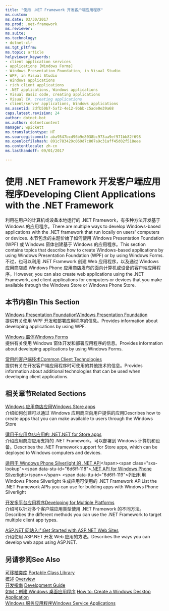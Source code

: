 ```yaml
---
title: "使用 .NET Framework 开发客户端应用程序"
ms.custom: 
ms.date: 03/30/2017
ms.prod: .net-framework
ms.reviewer: 
ms.suite: 
ms.technology:
- dotnet-clr
ms.tgt_pltfrm: 
ms.topic: article
helpviewer_keywords:
- client application services
- applications [Windows Forms]
- Windows Presentation Foundation, in Visual Studio
- WPF, in Visual Studio
- Windows applications
- rich client applications
- .NET applications, Windows applications
- Visual Basic code, creating applications
- Visual C#, creating applications
- client/server applications, Windows applications
ms.assetid: 2dfb50b7-5af2-4e12-9bbb-c5ade0e39a68
caps.latest.revision: 24
author: dotnet-bot
ms.author: dotnetcontent
manager: wpickett
ms.translationtype: HT
ms.sourcegitcommit: aba9547bcd96b9e8038bc973aa9ef971bb82f698
ms.openlocfilehash: 891c783429c069d7c807a9c31aff45d02f518eee
ms.contentlocale: zh-cn
ms.lasthandoff: 09/01/2017

---
```

# <a name="developing-client-applications-with-the-net-framework"></a><span data-ttu-id="6d6ff-102">使用 .NET Framework 开发客户端应用程序</span><span class="sxs-lookup"><span data-stu-id="6d6ff-102">Developing Client Applications with the .NET Framework</span></span>
<span data-ttu-id="6d6ff-103">利用在用户的计算机或设备本地运行的 .NET Framework，有多种方法开发基于 Windows 的应用程序。</span><span class="sxs-lookup"><span data-stu-id="6d6ff-103">There are multiple ways to develop Windows-based applications with the .NET framework that run locally on users' computers or devices.</span></span> <span data-ttu-id="6d6ff-104">本节包含的主题价始了如何使用 Windows Presentation Foundation (WPF) 或 Windows 窗体创建基于 Windows 的应用程序。</span><span class="sxs-lookup"><span data-stu-id="6d6ff-104">This section contains topics that describe how to create Windows-based applications by using Windows Presentation Foundation (WPF) or by using Windows Forms.</span></span> <span data-ttu-id="6d6ff-105">不过，也可以利用 .NET Framework 创建 Web 应用程序，以及通过 Windows 应用商店或 Windows Phone 应用商店发布的面向计算机或设备的客户端应用程序。</span><span class="sxs-lookup"><span data-stu-id="6d6ff-105">However, you can also create web applications using the .NET Framework, and client applications for computers or devices that you make available through the Windows Store or Windows Phone Store.</span></span>  
  
## <a name="in-this-section"></a><span data-ttu-id="6d6ff-106">本节内容</span><span class="sxs-lookup"><span data-stu-id="6d6ff-106">In This Section</span></span>  
 [<span data-ttu-id="6d6ff-107">Windows Presentation Foundation</span><span class="sxs-lookup"><span data-stu-id="6d6ff-107">Windows Presentation Foundation</span></span>](../../docs/framework/wpf/index.md)  
 <span data-ttu-id="6d6ff-108">提供有关使用 WPF 开发和部署应用程序的信息。</span><span class="sxs-lookup"><span data-stu-id="6d6ff-108">Provides information about developing applications by using WPF.</span></span>  
  
 [<span data-ttu-id="6d6ff-109">Windows 窗体</span><span class="sxs-lookup"><span data-stu-id="6d6ff-109">Windows Forms</span></span>](../../docs/framework/winforms/index.md)  
 <span data-ttu-id="6d6ff-110">提供有关使用 Windows 窗体开发和部署应用程序的信息。</span><span class="sxs-lookup"><span data-stu-id="6d6ff-110">Provides information about developing applications by using Windows Forms.</span></span>  
  
 [<span data-ttu-id="6d6ff-111">常用的客户端技术</span><span class="sxs-lookup"><span data-stu-id="6d6ff-111">Common Client Technologies</span></span>](../../docs/framework/common-client-technologies/index.md)  
 <span data-ttu-id="6d6ff-112">提供有关在开发客户端应用程序时可使用的其他技术的信息。</span><span class="sxs-lookup"><span data-stu-id="6d6ff-112">Provides information about additional technologies that can be used when developing client applications.</span></span>  
  
## <a name="related-sections"></a><span data-ttu-id="6d6ff-113">相关章节</span><span class="sxs-lookup"><span data-stu-id="6d6ff-113">Related Sections</span></span>  
 [<span data-ttu-id="6d6ff-114">Windows 应用商店应用</span><span class="sxs-lookup"><span data-stu-id="6d6ff-114">Windows Store apps</span></span>](http://msdn.microsoft.com/windows/apps/)  
 <span data-ttu-id="6d6ff-115">介绍如何创建可以通过 Windows 应用商店向用户提供的应用</span><span class="sxs-lookup"><span data-stu-id="6d6ff-115">Describes how to create apps that you can make available to users through the Windows Store</span></span>  
  
 [<span data-ttu-id="6d6ff-116">适用于应用商店应用的 .NET</span><span class="sxs-lookup"><span data-stu-id="6d6ff-116">.NET for Store apps</span></span>](http://msdn.microsoft.com/library/windows/apps/br230302.aspx)  
 <span data-ttu-id="6d6ff-117">介绍应用商店应用支持的 .NET Framework，可以部署到 Windows 计算机和设备。</span><span class="sxs-lookup"><span data-stu-id="6d6ff-117">Describes the .NET Framework support for Store apps, which can be deployed to Windows computers and devices.</span></span>  
  
 <span data-ttu-id="6d6ff-118">[适用于 Windows Phone Silverlight 的 .NET API](http://msdn.microsoft.com/library/windows/apps/xaml/jj207211\(v=vs.105\).aspx)</span><span class="sxs-lookup"><span data-stu-id="6d6ff-118">[.NET API for Windows Phone Silverlight](http://msdn.microsoft.com/library/windows/apps/xaml/jj207211\(v=vs.105\).aspx)</span></span>  
 <span data-ttu-id="6d6ff-119">列出利用 Windows Phone Silverlight 生成应用可使用的 .NET Framework API</span><span class="sxs-lookup"><span data-stu-id="6d6ff-119">List the .NET Framework APIs you can use for building apps with Windows Phone Silverlight</span></span>  
  
 [<span data-ttu-id="6d6ff-120">开发多平台应用程序</span><span class="sxs-lookup"><span data-stu-id="6d6ff-120">Developing for Multiple Platforms</span></span>](../../docs/standard/cross-platform/index.md)  
 <span data-ttu-id="6d6ff-121">介绍可以针对多个客户端应用类型使用 .NET Framework 的不同方法。</span><span class="sxs-lookup"><span data-stu-id="6d6ff-121">Describes the different methods you can use the .NET Framework to target multiple client app types.</span></span>  
  
 [<span data-ttu-id="6d6ff-122">ASP.NET 网站入门</span><span class="sxs-lookup"><span data-stu-id="6d6ff-122">Get Started with ASP.NET Web Sites</span></span>](http://www.asp.net/get-started/websites)  
 <span data-ttu-id="6d6ff-123">介绍使用 ASP.NET 开发 Web 应用的方法。</span><span class="sxs-lookup"><span data-stu-id="6d6ff-123">Describes the ways you can develop web apps using ASP.NET.</span></span>  
  
## <a name="see-also"></a><span data-ttu-id="6d6ff-124">另请参阅</span><span class="sxs-lookup"><span data-stu-id="6d6ff-124">See Also</span></span>  
 <span data-ttu-id="6d6ff-125">[可移植类库](../../docs/standard/cross-platform/cross-platform-development-with-the-portable-class-library.md) </span><span class="sxs-lookup"><span data-stu-id="6d6ff-125">[Portable Class Library](../../docs/standard/cross-platform/cross-platform-development-with-the-portable-class-library.md) </span></span>  
 <span data-ttu-id="6d6ff-126">[概述](../../docs/framework/get-started/overview.md) </span><span class="sxs-lookup"><span data-stu-id="6d6ff-126">[Overview](../../docs/framework/get-started/overview.md) </span></span>  
 <span data-ttu-id="6d6ff-127">[开发指南](../../docs/framework/development-guide.md) </span><span class="sxs-lookup"><span data-stu-id="6d6ff-127">[Development Guide](../../docs/framework/development-guide.md) </span></span>  
 <span data-ttu-id="6d6ff-128">[如何：创建 Windows 桌面应用程序](http://msdn.microsoft.com/library/47021403-eaca-4c34-946a-a26c42a64148) </span><span class="sxs-lookup"><span data-stu-id="6d6ff-128">[How to: Create a Windows Desktop Application](http://msdn.microsoft.com/library/47021403-eaca-4c34-946a-a26c42a64148) </span></span>  
 [<span data-ttu-id="6d6ff-129">Windows 服务应用程序</span><span class="sxs-lookup"><span data-stu-id="6d6ff-129">Windows Service Applications</span></span>](../../docs/framework/windows-services/index.md)

